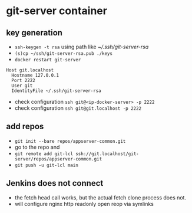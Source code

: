 # git-server container

## key generation

- `ssh-keygen -t rsa` using path like _~/.ssh/git-server-rsa_
- `(s)cp ~/ssh/git-server-rsa.pub ./keys`
- `docker restart git-server`

```text
Host git.localhost
  Hostname 127.0.0.1
  Port 2222
  User git
  IdentityFile ~/.ssh/git-server-rsa
```

- check configuration `ssh git@<ip-docker-server> -p 2222`
- check configuration `ssh git@git.localhost -p 2222`

## add repos

- `git init --bare repos/appserver-common.git`
- go to the repo and
- `git remote add git-lcl ssh://git.localhost/git-server/repos/appserver-common.git`
- `git push -u git-lcl main`

## Jenkins does not connect

- the fetch head call works, but the actual fetch clone process does not.
- will configure nginx http readonly open reop via symlinks
